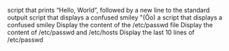  script that prints “Hello, World”, followed by a new line to the standard outpuit
script that displays a confused smiley "(Ôo)
a script that displays a confused smiley
Display the content of the /etc/passwd file
Display the content of /etc/passwd and /etc/hosts
Display the last 10 lines of /etc/passwd
